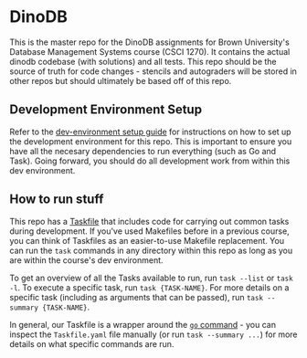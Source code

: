 # DinoDB

This is the master repo for the DinoDB assignments for Brown University's Database Management Systems course (CSCI 1270). It contains the actual dinodb codebase (with solutions) and all tests. This repo should be the source of truth for code changes - stencils and autograders will be stored in other repos but should ultimately be based off of this repo.

## Development Environment Setup

Refer to the [dev-environment setup guide](https://docs.google.com/document/d/1jZ2kigxwrrWe1N2YjJyFiwM4tMqcr4FYjE-aliOvhrI/edit) for instructions on how to set up the development environment for this repo. This is important to ensure you have all the necesary dependencies to run everything (such as Go and Task). Going forward, you should do all development work from within this dev environment.

## How to run stuff

This repo has a [Taskfile](https://taskfile.dev/) that includes code for carrying out common tasks during development. If you've used Makefiles before in a previous course, you can think of Taskfiles as an easier-to-use Makefile replacement. You can run the `task` commands in any directory within this repo as long as you are within the course's dev environment.

To get an overview of all the Tasks available to run, run `task --list` or `task -l`. To execute a specific task, run `task {TASK-NAME}`. For more details on a specific task (including as arguments that can be passed), run `task --summary {TASK-NAME}`. 

In general, our Taskfile is a wrapper around the [`go` command](https://pkg.go.dev/cmd/go) - you can inspect the `Taskfile.yaml` file manually (or run `task --summary ...`) for more details on what specific commands are run.
